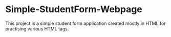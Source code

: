 # Simple-StudentForm-Webpage
This project is a simple student form application created mostly in HTML for practising various HTML tags.

